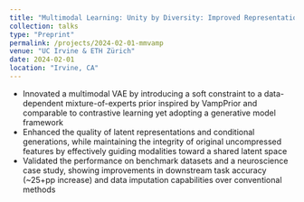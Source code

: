 ```yaml
---
title: "Multimodal Learning: Unity by Diversity: Improved Representation Learning in Multimodal VAEs"
collection: talks
type: "Preprint"
permalink: /projects/2024-02-01-mmvamp
venue: "UC Irvine & ETH Zürich"
date: 2024-02-01
location: "Irvine, CA"
---
```


* Innovated a multimodal VAE by introducing a soft constraint to a data-dependent mixture-of-experts prior inspired by VampPrior and comparable to contrastive learning yet adopting a generative model framework
* Enhanced the quality of latent representations and conditional generations, while maintaining the integrity of original uncompressed features by effectively guiding modalities toward a shared latent space 
* Validated the performance on benchmark datasets and a neuroscience case study, showing improvements in downstream task accuracy (~25+pp increase) and data imputation capabilities over conventional methods